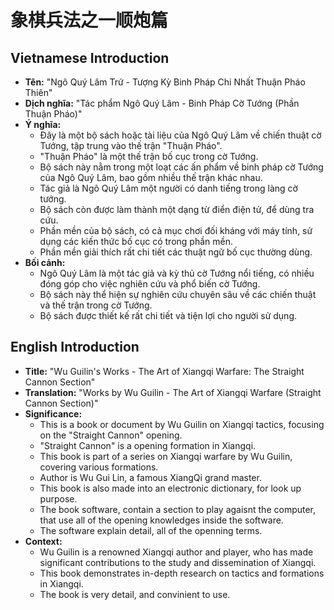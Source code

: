 # 象棋兵法之一顺炮篇

## Vietnamese Introduction

* **Tên:** "Ngô Quý Lâm Trứ - Tượng Kỳ Binh Pháp Chi Nhất Thuận Pháo Thiên"
* **Dịch nghĩa:** "Tác phẩm Ngô Quý Lâm - Binh Pháp Cờ Tướng (Phần Thuận Pháo)"
* **Ý nghĩa:**
    * Đây là một bộ sách hoặc tài liệu của Ngô Quý Lâm về chiến thuật cờ Tướng, tập trung vào thế trận "Thuận Pháo".
    * "Thuận Pháo" là một thế trận bố cục trong cờ Tướng.
    * Bộ sách này nằm trong một loạt các ấn phẩm về binh pháp cờ Tướng của Ngô Quý Lâm, bao gồm nhiều thế trận khác nhau.
    * Tác giả là Ngô Quý Lâm một người có danh tiếng trong làng cờ tướng.
    * Bộ sách còn được làm thành một dạng từ điển điện tử, để dùng tra cứu.
    * Phần mền của bộ sách, có cả mục chơi đối kháng với máy tính, sử dụng các kiến thức bố cục có trong phần mền.
    * Phần mền giải thích rất chi tiết các thuật ngữ bố cục thường dùng.
* **Bối cảnh:**
    * Ngô Quý Lâm là một tác giả và kỳ thủ cờ Tướng nổi tiếng, có nhiều đóng góp cho việc nghiên cứu và phổ biến cờ Tướng.
    * Bộ sách này thể hiện sự nghiên cứu chuyên sâu về các chiến thuật và thế trận trong cờ Tướng.
    * Bộ sách được thiết kế rất chi tiết và tiện lợi cho người sử dụng.

## English Introduction

* **Title:** "Wu Guilin's Works - The Art of Xiangqi Warfare: The Straight Cannon Section"
* **Translation:** "Works by Wu Guilin - The Art of Xiangqi Warfare (Straight Cannon Section)"
* **Significance:**
    * This is a book or document by Wu Guilin on Xiangqi tactics, focusing on the "Straight Cannon" opening.
    * "Straight Cannon" is a opening formation in Xiangqi.
    * This book is part of a series on Xiangqi warfare by Wu Guilin, covering various formations.
    * Author is Wu Gui Lin, a famous XiangQi grand master.
    * This book is also made into an electronic dictionary, for look up purpose.
    * The book software, contain a section to play agaisnt the computer, that use all of the opening knowledges inside the software.
    * The software explain detail, all of the openning terms.
* **Context:**
    * Wu Guilin is a renowned Xiangqi author and player, who has made significant contributions to the study and dissemination of Xiangqi.
    * This book demonstrates in-depth research on tactics and formations in Xiangqi.
    * The book is very detail, and convinient to use.